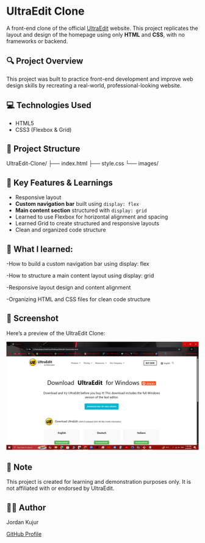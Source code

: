# UltraEdit Clone

A front-end clone of the official [UltraEdit](https://www.ultraedit.com/downloads/ultraedit-download-thank-you/) website. This project replicates the layout and design of the homepage using only **HTML** and **CSS**, with no frameworks or backend.

## 🔍 Project Overview

This project was built to practice front-end development and improve web design skills by recreating a real-world, professional-looking website.

## 💻 Technologies Used

- HTML5
- CSS3 (Flexbox & Grid)


## 📁 Project Structure

UltraEdit-Clone/
├── index.html
├── style.css
└── images/



## 🎯 Key Features & Learnings

- Responsive layout
- **Custom navigation bar** built using `display: flex`
- **Main content section** structured with `display: grid`
- Learned to use Flexbox for horizontal alignment and spacing
- Learned Grid to create structured and responsive layouts
- Clean and organized code structure


 ## 🔧 What I learned:

-How to build a custom navigation bar using display: flex

-How to structure a main content layout using display: grid

-Responsive layout design and content alignment

-Organizing HTML and CSS files for clean code structure


## 📸 Screenshot

Here’s a preview of the UltraEdit Clone:

![Screenshot](./images/Screenshot%20(23).png)


## 📌 Note

This project is created for learning and demonstration purposes only. It is not affiliated with or endorsed by UltraEdit.

## 🙋‍♂️ Author

Jordan Kujur  

[GitHub Profile](https://github.com/JordanDevCodes)


